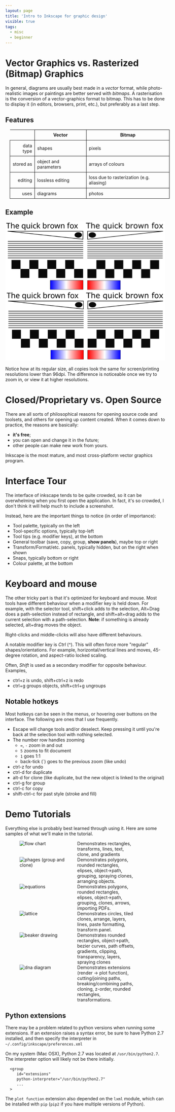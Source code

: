 ```yaml
---
layout: page
title: 'Intro to Inkscape for graphic design'
visible: true
tags:
  - misc
  - beginner
---
```


# Vector Graphics vs. Rasterized (Bitmap) Graphics

In general, diagrams are usually best made in a *vector* format, while photo-realistic images or paintings are better served with *bitmaps*. A rasterisation is the conversion of a vector-graphics format to bitmap. This has to be done to display it (in editors, browsers, print, etc.), but preferably as a last step.

## Features

<style>
table.content-tab {margin: 1em; width:100%;}
.content-tab td, .content-tab th {padding:1ex; border: .1ex solid black;}
.content-tab th:first-child {border: none;}
.content-tab td:first-child {text-align: right;
</style>
<table class="content-tab">
<tr><th></th> <th>Vector </th><th> Bitmap </th></tr>
<tr><td>data type   </td><td>shapes</td><td> pixels </td></tr>
<tr><td>stored as   </td><td>object and parameters </td><td> arrays of colours </td></tr>
<tr><td>editing   </td><td> lossless editing </td><td> loss due to rasterization (e.g. aliasing) </td></tr>
<tr><td>uses   </td><td> diagrams </td><td> photos </td></tr>
</table>

## Example

![Vector vs. Bitmap](./vector_bitmap.svg)

Notice how at its regular size, all copies look the same for screen/printing resolutions lower than 96dpi. The difference is noticeable once we try to zoom in, or view it at higher resolutions.

# Closed/Proprietary vs. Open Source

There are all sorts of philosophical reasons for opening source code and toolsets, and others for opening up content created. When it comes down to practice, the reasons are basically:
- **it's free**;
- you can open and change it in the future;
- other people can make new work from yours.

Inkscape is the most mature, and most cross-platform vector graphics program.

# Interface Tour

The interface of inkscape tends to be quite crowded, so it can be overwhelming when you first open the application. In fact, it's so crowded, I don't think it will help much to include a screenshot.

Instead, here are the important things to notice (in order of importance):
- Tool palette, typically on the left
- Tool-specific options, typically top-left
- Tool tips (e.g. modifier keys), at the bottom
- General toolbar (save, copy, group, **show panels**), maybe top or right
- Transform/Format/etc. panels, typically hidden, but on the right when shown
- Snaps, typically bottom or right
- Colour palette, at the bottom

# Keyboard and mouse
The other tricky part is that it's optimized for keyboard and mouse. Most tools have different behaviour when a modifier key is held down. For example, with the selector tool, shift+click adds to the selection, Alt+Drag does a path-selection instead of rectangle, and shift+alt+drag adds to the current selection with a path-selection.
**Note**: if something is already selected, alt+drag moves the object.

Right-clicks and middle-clicks will also have different behaviours.

A notable modifier key is *Ctrl* (^). This will often force more "regular" shapes/orientations. For example, horizontal/vertical lines and moves, 45-degree rotation, and aspect-ratio locked scaling.

Often, *Shift* is used as a secondary modifier for opposite behaviour. Examples,
- ctrl+z is undo, shift+ctrl+z is redo
- ctrl+g groups objects, shift+ctrl+g ungroups 

## Notable hotkeys

Most hotkeys can be seen in the menus, or hovering over buttons on the interface. The following are ones that I use frequently.

- Escape will change tools and/or deselect. Keep pressing it until you're back at the selection tool with nothing selected.
- The number row handles zooming 
  - `=`, `-` zoom in and out
  - `5` zooms to fit document
  - `1` goes 1:1
  - back-tick (`) goes to the previous zoom (like undo) 
- ctrl-z for undo
- ctrl-d for duplicate
- alt-d for clone (like duplicate, but the new object is linked to the original)
- ctrl-g for group
- ctrl-c for copy
- shift-ctrl-c for past style (stroke and fill)


# Demo Tutorials

Everything else is probably best learned through using it. Here are some samples of what we'll make in the tutorial.

<style>
div.demo-table {width: 90%; display:flex; flex-flow: row wrap; justify-content: center; align-items: stretch;}
div.demo-table>div {width: 40%;}
div.demo-table>div img {max-width: 100%}
</style>
<div class="demo-table">
<div class="left">
<img alt="flow chart" src="../demos/flow_chart.svg">
</div>
<div class="right">
Demonstrates rectangles, transforms, lines, text, clone, and gradients
</div>

<div class="left">
<img alt="phages (group and clone)" src="../demos/phage_demo.svg">
</div>
<div class="right">
Demonstrates polygons, rounded rectangles, elipses, object->path, grouping,
spraying clones, arranging objects.
</div>

<div class="left">
<img alt="equations" src="../demos/phage_flow_demo.svg">
</div>
<div class="right">
Demonstrates polygons, rounded rectangles, elipses, object->path, grouping, clones, arrows, importing PDFs.
</div>

<div class="left">
<img alt="lattice" src="../demos/lattice_demo.svg">
</div>
<div class="right">
Demonstrates circles, tiled clones, arrange, layers, lines, paste formatting, transform panel.
</div>

<div class="left">
<img alt="beaker drawing" src="../demos/beaker_demo.svg">
</div>
<div class="right">
Demonstrates rounded rectangles, object->path, bezier curves, path offsets, gradients, clipping, transparency, layers, spraying clones
</div>

<div class="left">
<img alt="dna diagram" src="../dna_demo.svg">
</div>
<div class="right">
Demonstrates extensions (render -> plot function), cutting/joining paths, breaking/combining paths, cloning, z-order, rounded rectangles, transformations.
</div>

</div>




## Python extensions

There may be a problem related to python versions when running some extensions. If an extension raises a syntax error, be sure to have Python 2.7 installed, and then specify the interpreter in `~/.config/inkscape/preferences.xml`

On my system (Mac OSX), Python 2.7 was located at `/usr/bin/python2.7`.
The interpreter option will likely not be there initially.

```
  <group
     id="extensions"
     python-interpreter="/usr/bin/python2.7"
     ...
  >
```

The `plot function` extension also depended on the `lxml` module, which can be installed with `pip` (`pip2` if you have multiple versions of Python).
